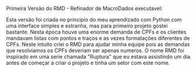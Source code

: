 Primeira Versão do RMD - Refinador de MacroDados executavel:

Esta versão foi criada no principio do meu aprendizado com Python com uma interface simples e estranha, mas para primeiro projeto gostei bastante.
Nesta época houve uma enorme demanda de CPFs e os clientes mandavam listas com pontos e traços e as vezes formatações diferentes de CPFs.
Neste intuito criei o RMD para ajudar minha equipe pois as demandas que resolviamos os CPFs deveriam ser apenas numeros.
O nome RMD foi inspirado em uma serie chamada "Ruptura" que eu estava assistindo um dia antes de começar a criar o projeto e tinha um setor com este nome.
